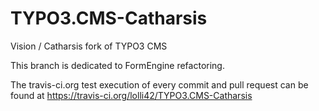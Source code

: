 TYPO3.CMS-Catharsis
===================

Vision / Catharsis fork of TYPO3 CMS

This branch is dedicated to FormEngine refactoring.

The travis-ci.org test execution of every commit and pull request can be found at https://travis-ci.org/lolli42/TYPO3.CMS-Catharsis

